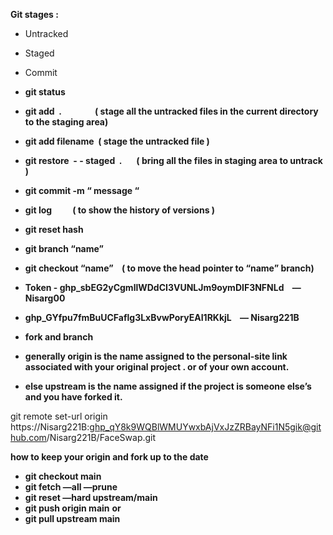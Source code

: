 
**Git stages :** 

-   Untracked 
-   Staged 
-   Commit  

-   **git status** 
-   **git add  .                ( stage all the untracked files in the current directory to the staging area)**
-   **git add filename  ( stage the untracked file )**
-   **git restore  - - staged  .       ( bring all the files in staging area to untrack )**
-   **git commit -m “ message “**     
-   **git log          ( to show the history of versions )** 
-   **git reset hash**
-   **git branch “name”** 
-   **git checkout “name”    ( to move the head pointer to “name” branch)**
-   **Token - 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    — Nisarg00**
-   **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    — Nisarg221B**
-   **fork and branch** 
-   **generally origin is the name assigned to the personal-site link associated with your original project . or of your own account.**
-   **else upstream is the name assigned if the project is someone else’s and you have forked it.**

git remote set-url origin https://Nisarg221B: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@github.com/Nisarg221B/FaceSwap.git

**how to keep your origin and fork up to the date**

-   **git checkout main**
-   **git fetch —all —prune**
-   **git reset —hard upstream/main**
-   **git push origin main**
**or** 
-   **git pull upstream main**